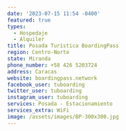 ```yaml
---
date: '2023-07-15 11:54 -0400'
featured: true
types:
  - Hospedaje
  - Alquiler
title: Posada Turística BoardingPass
region: Centro-Norte
state: Miranda
phone_number: +58 426 5203724
address: Caracas
website: boardingpass.network
facebook_user: tuboarding
twitter_user: tuboarding
instagram_user: tuboarding
services: Posada - Estacionamiento
services_extra: WiFi
image: /assets/images/BP-300x300.jpg
---
```

